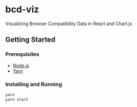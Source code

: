 # bcd-viz

Visualizing Browser Compatibility Data in React and Chart.js

## Getting Started

### Prerequisites

- [Node.js](https://nodejs.org/en/)
- [Yarn](https://yarnpkg.com/en/docs/install)

### Installing and Running

```bash
yarn
yarn start
```
